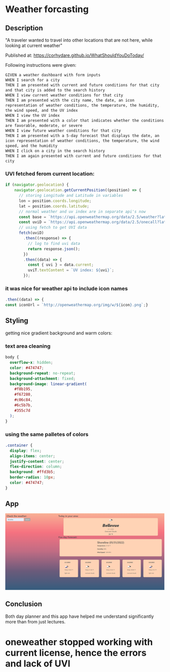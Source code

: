 # Weather forcasting

## Description

"A traveler wanted to travel into other locations that are not here, while looking at current weather"

Published at: https://corhydare.github.io/WhatShouldYouDoToday/

Following instructions were given:

```
GIVEN a weather dashboard with form inputs
WHEN I search for a city
THEN I am presented with current and future conditions for that city and that city is added to the search history
WHEN I view current weather conditions for that city
THEN I am presented with the city name, the date, an icon representation of weather conditions, the temperature, the humidity, the wind speed, and the UV index
WHEN I view the UV index
THEN I am presented with a color that indicates whether the conditions are favorable, moderate, or severe
WHEN I view future weather conditions for that city
THEN I am presented with a 5-day forecast that displays the date, an icon representation of weather conditions, the temperature, the wind speed, and the humidity
WHEN I click on a city in the search history
THEN I am again presented with current and future conditions for that city
```

### UVI fetched ferom current location:

```javascript
if (navigator.geolocation) {
    navigator.geolocation.getCurrentPosition((position) => {
      // storing Longitude and Latitude in variables
      lon = position.coords.longitude;
      lat = position.coords.latitude;
      // normal weather and uv index are in separate api's now
      const base = `https://api.openweathermap.org/data/2.5/weather?lat=${lat}&lon=${lon}&appid=${api}&units=imperial`;
      const uviD = `https://api.openweathermap.org/data/2.5/onecall?lat=${lat}&lon=${lon}&exclude=hourly,daily&appid=${api}`;
      // using fetch to get UVI data
      fetch(uviD)
        .then((response) => {
          // log to find uvi data
          return response.json();
        })
        .then((data) => {
          const { uvi } = data.current;
          uviT.textContent = `UV index: ${uvi}`;
        });
```

### it was nice for weather api to include icon names

```javascript
.then((data) => {
const iconUrl = `http://openweathermap.org/img/w/${icon}.png`;}
```

## Styling

getting nice gradient background and warm colors:

### text area cleaning

```css
body {
  overflow-x: hidden;
  color: #474747;
  background-repeat: no-repeat;
  background-attachment: fixed;
  background-image: linear-gradient(
    #f8b195,
    #f67280,
    #c06c84,
    #6c5b7b,
    #355c7d
  );
}
```

### using the same palletes of colors

```css
.container {
  display: flex;
  align-items: center;
  justify-content: center;
  flex-direction: column;
  background: #ffd3b5;
  border-radius: 10px;
  color: #474747;
}
```

## App

![Quiz is progress](screen.png)

## Conclusion

Both day planner and this app have helped me understand significantly more than from just lectures. 

# oneweather stopped working with current license, hence the errors and lack of UVI
